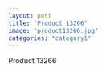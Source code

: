 ```yaml
---
layout: post
title: "Product 13266"
image: "product13266.jpg"
categories: "category1"
---
```

Product 13266
